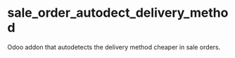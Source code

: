 # sale_order_autodect_delivery_method
Odoo addon that autodetects the delivery method cheaper in sale orders.
